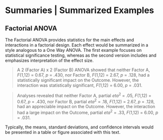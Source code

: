 # Summaries | Summarized Examples

## Factorial ANOVA

The Factorial ANOVA provides statistics for the main effects and interactions in a factorial design. Each effect would be summarized in a style analogous to a One Way ANOVA. The first example focuses on statistical significance testing, whereas as the second version includes and emphasizes interpretation of the effect size. 

> A 2 (Factor A) x 2 (Factor B) ANOVA showed that neither Factor A, *F*(1,12) = 0.67, *p* = .430, nor Factor B, *F*(1,12) = 2.67, *p* = .128, had a statistically significant impact on the Outcome. However, the interaction was statistically significant, *F*(1,12) = 6.00, *p* = .031.

> Analyses revealed that neither Factor A, partial *eta*<sup>2</sup> = .05, *F*(1,12) = 0.67, *p* = .430, nor Factor B, partial *eta*<sup>2</sup> = .18, *F*(1,12) = 2.67, *p* = .128, had an appreciable impact on the Outcome. However, the interaction had a large impact on the Outcome, partial *eta*<sup>2</sup> = .33, *F*(1,12) = 6.00, *p* = .031.

Typically, the means, standard deviations, and confidence intervals would be presented in a table or figure associated with this text.
